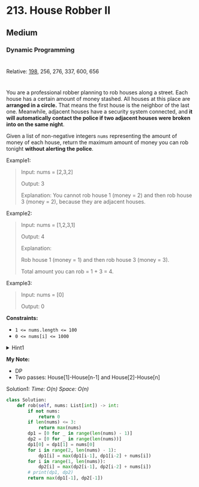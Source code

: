 # 213. House Robber II
## Medium
### Dynamic Programming
#
Relative: [198](https://github.com/Yiyang-C/LeetCode/blob/master/0101~0200/0198_House%20Robber.md), 256, 276, 337, 600, 656
#

You are a professional robber planning to rob houses along a street. Each house has a certain amount of money stashed. All houses at this place are **arranged in a circle.** That means the first house is the neighbor of the last one. Meanwhile, adjacent houses have a security system connected, and **it will automatically contact the police if two adjacent houses were broken into on the same night**.

Given a list of non-negative integers ```nums``` representing the amount of money of each house, return the maximum amount of money you can rob tonight **without alerting the police**.

Example1:
> Input: nums = [2,3,2]
> 
> Output: 3
>
> Explanation: You cannot rob house 1 (money = 2) and then rob house 3 (money = 2), because they are adjacent houses.

Example2:
> Input: nums = [1,2,3,1]
> 
> Output: 4
>
> Explanation: 
> 
> Rob house 1 (money = 1) and then rob house 3 (money = 3).
>
> Total amount you can rob = 1 + 3 = 4.

Example3:
> Input: nums = [0]
> 
> Output: 0

**Constraints:**
* ```1 <= nums.length <= 100```
* ```0 <= nums[i] <= 1000```

<details><summary>Hint1</summary>
Since House[1] and House[n] are adjacent, they cannot be robbed together. Therefore, the problem becomes to rob either House[1]-House[n-1] or House[2]-House[n], depending on which choice offers more money. Now the problem has degenerated to the [House Robber](https://github.com/Yiyang-C/LeetCode/blob/master/0101~0200/0198_House%20Robber.md), which is already been solved.</details>

**My Note:**
* DP
* Two passes: House[1]-House[n-1] and House[2]-House[n]

Solution1:
*Time: O(n)*
*Space: O(n)*
```python
class Solution:
    def rob(self, nums: List[int]) -> int:
        if not nums:
            return 0
        if len(nums) <= 3:
            return max(nums)
        dp1 = [0 for _ in range(len(nums) - 1)]
        dp2 = [0 for _ in range(len(nums))]
        dp1[0] = dp1[1] = nums[0]
        for i in range(2, len(nums) - 1):
            dp1[i] = max(dp1[i-1], dp1[i-2] + nums[i])
        for i in range(1, len(nums)):
            dp2[i] = max(dp2[i-1], dp2[i-2] + nums[i])
        # print(dp1, dp2)
        return max(dp1[-1], dp2[-1])
```

